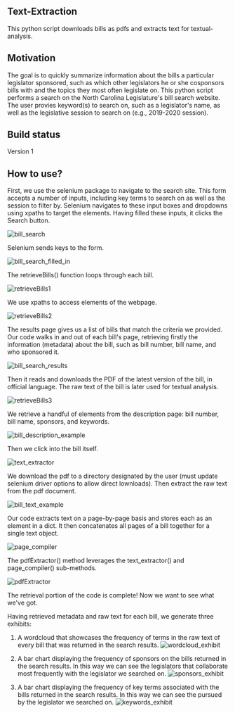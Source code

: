 ## Text-Extraction
This python script downloads bills as pdfs and extracts text for textual-analysis.

## Motivation
The goal is to quickly summarize information about the bills a particular legislator sponsored, such as which other legislators he or she cosponsors bills with and the topics they most often legislate on. This python script performs a search on the North Carolina Legislature's bill search website. The user provies keyword(s) to search on, such as a legislator's name, as well as the legislative session to search on (e.g., 2019-2020 session).

## Build status
Version 1

## How to use?
First, we use the selenium package to navigate to the search site. This form accepts a number of inputs, including key terms to search on as well as the session to filter by. Selenium navigates to these input boxes and dropdowns using xpaths to target the elements. Having filled these inputs, it clicks the Search button.

![bill_search](https://github.com/drussel4/Text-Extraction/blob/master/img/HowToUse/bill_search.png?raw=true)

Selenium sends keys to the form.

![bill_search_filled_in](https://github.com/drussel4/Text-Extraction/blob/master/img/HowToUse/bill_search_filled_in.png?raw=true)

The retrieveBills() function loops through each bill.

![retrieveBills1](https://github.com/drussel4/Text-Extraction/blob/master/img/HowToUse/retrieveBills1.png?raw=true)

We use xpaths to access elements of the webpage.

![retrieveBills2](https://github.com/drussel4/Text-Extraction/blob/master/img/HowToUse/retrieveBills2.png?raw=true)

The results page gives us a list of bills that match the criteria we provided. Our code walks in and out of each bill's page, retrieving firstly the information (metadata) about the bill, such as bill number, bill name, and who sponsored it.

![bill_search_results](https://github.com/drussel4/Text-Extraction/blob/master/img/HowToUse/bill_search_results.png?raw=true)

Then it reads and downloads the PDF of the latest version of the bill, in official language. The raw text of the bill is later used for textual analysis.

![retrieveBills3](https://github.com/drussel4/Text-Extraction/blob/master/img/HowToUse/retrieveBills3.png?raw=true)

We retrieve a handful of elements from the description page: bill number, bill name, sponsors, and keywords.

![bill_description_example](https://github.com/drussel4/Text-Extraction/blob/master/img/HowToUse/bill_description_example.png?raw=true)

Then we click into the bill itself.

![text_extractor](https://github.com/drussel4/Text-Extraction/blob/master/img/HowToUse/text_extractor.png?raw=true)

We download the pdf to a directory designated by the user (must update selenium driver options to allow direct lownloads). Then extract the raw text from the pdf document.

![bill_text_example](https://github.com/drussel4/Text-Extraction/blob/master/img/HowToUse/bill_text_example.png?raw=true)

Our code extracts text on a page-by-page basis and stores each as an element in a dict. It then concatenates all pages of a bill together for a single text object.

![page_compiler](https://github.com/drussel4/Text-Extraction/blob/master/img/HowToUse/page_compiler.png?raw=true)

The pdfExtractor() method leverages the text_extractor() and page_compiler() sub-methods.

![pdfExtractor](https://github.com/drussel4/Text-Extraction/blob/master/img/HowToUse/pdfExtractor.png?raw=true)

The retrieval portion of the code is complete! Now we want to see what we've got.

Having retrieved metadata and raw text for each bill, we generate three exhibits:
1. A wordcloud that showcases the frequency of terms in the raw text of every bill that was returned in the search results.
![wordcloud_exhibit](https://github.com/drussel4/Text-Extraction/blob/master/img/Exhibits/wc_exhibit.png?raw=true)

2. A bar chart displaying the frequency of sponsors on the bills returned in the search results. In this way we can see the legislators that collaborate most frequently with the legislator we searched on.
![sponsors_exhibit](https://github.com/drussel4/Text-Extraction/blob/master/img/Exhibits/sponsors_exhibit.png?raw=true)

3. A bar chart displaying the frequency of key terms associated with the bills returned in the search results. In this way we can see the pursued by the legislator we searched on.
![keywords_exhibit](https://github.com/drussel4/Text-Extraction/blob/master/img/Exhibits/keywords_exhibit.png?raw=true)

